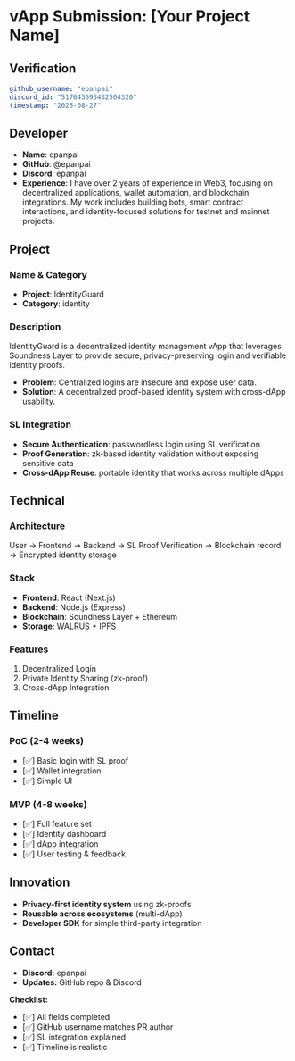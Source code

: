 # vApp Submission: [Your Project Name]

## Verification
```yaml
github_username: "epanpai"
discord_id: "517643693432504320"
timestamp: "2025-08-27"
```

## Developer
- **Name**: epanpai
- **GitHub**: @epanpai
- **Discord**: epanpai
- **Experience**: I have over 2 years of experience in Web3, focusing on decentralized applications, wallet automation, and blockchain integrations.
My work includes building bots, smart contract interactions, and identity-focused solutions for testnet and mainnet projects.

## Project

### Name & Category
- **Project**: IdentityGuard
- **Category**: identity

### Description
IdentityGuard is a decentralized identity management vApp that leverages Soundness Layer to provide secure, privacy-preserving login and verifiable identity proofs.
- **Problem**: Centralized logins are insecure and expose user data.
- **Solution**: A decentralized proof-based identity system with cross-dApp usability.

### SL Integration  
- **Secure Authentication**: passwordless login using SL verification
- **Proof Generation**: zk-based identity validation without exposing sensitive data
- **Cross-dApp Reuse**: portable identity that works across multiple dApps

## Technical

### Architecture
User → Frontend → Backend → SL Proof Verification → Blockchain record → Encrypted identity storage

### Stack
- **Frontend**: React (Next.js)
- **Backend**: Node.js (Express)
- **Blockchain**: Soundness Layer + Ethereum
- **Storage**: WALRUS + IPFS

### Features
1. Decentralized Login
2. Private Identity Sharing (zk-proof)
3. Cross-dApp Integration

## Timeline

### PoC (2-4 weeks)
- [✅] Basic login with SL proof
- [✅] Wallet integration
- [✅] Simple UI

### MVP (4-8 weeks)  
- [✅] Full feature set
- [✅] Identity dashboard
- [✅] dApp integration
- [✅] User testing & feedback

## Innovation
- **Privacy-first identity system** using zk-proofs
- **Reusable across ecosystems** (multi-dApp)
- **Developer SDK** for simple third-party integration


## Contact
- **Discord:** epanpai
- **Updates:** GitHub repo & Discord

**Checklist:**
- [✅] All fields completed
- [✅] GitHub username matches PR author  
- [✅] SL integration explained
- [✅] Timeline is realistic
